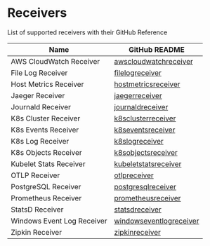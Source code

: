 # Receivers

List of supported receivers with their GitHub Reference


| Name                                    | GitHub README                                                                                                                                                      |
| --------------------------------------- | ------------------------------------------------------------------------------------------------------------------------------------------------------------------ |
| AWS CloudWatch Receiver                 | [awscloudwatchreceiver](https://github.com/open-telemetry/opentelemetry-collector-contrib/blob/v0.134.0/receiver/awscloudwatchreceiver/README.md)                  |
| File Log Receiver                       | [filelogreceiver](https://github.com/open-telemetry/opentelemetry-collector-contrib/blob/v0.134.0/receiver/filelogreceiver/README.md)                              |
| Host Metrics Receiver                   | [hostmetricsreceiver](https://github.com/open-telemetry/opentelemetry-collector-contrib/blob/v0.134.0/receiver/hostmetricsreceiver/README.md)                      |
| Jaeger Receiver                         | [jaegerreceiver](https://github.com/open-telemetry/opentelemetry-collector-contrib/blob/v0.134.0/receiver/jaegerreceiver/README.md)                                |
| Journald Receiver                       | [journaldreceiver](https://github.com/open-telemetry/opentelemetry-collector-contrib/blob/v0.134.0/receiver/journaldreceiver/README.md)                            |
| K8s Cluster Receiver                    | [k8sclusterreceiver](https://github.com/open-telemetry/opentelemetry-collector-contrib/blob/v0.134.0/receiver/k8sclusterreceiver/README.md)                        |
| K8s Events Receiver                     | [k8seventsreceiver](https://github.com/open-telemetry/opentelemetry-collector-contrib/blob/v0.134.0/receiver/k8seventsreceiver/README.md)                          |
| K8s Log Receiver                        | [k8slogreceiver](https://github.com/open-telemetry/opentelemetry-collector-contrib/blob/v0.134.0/receiver/k8slogreceiver/README.md)                                |
| K8s Objects Receiver                    | [k8sobjectsreceiver](https://github.com/open-telemetry/opentelemetry-collector-contrib/blob/v0.134.0/receiver/k8sobjectsreceiver/README.md)                        |
| Kubelet Stats Receiver                  | [kubeletstatsreceiver](https://github.com/open-telemetry/opentelemetry-collector-contrib/blob/v0.134.0/receiver/kubeletstatsreceiver/README.md)                    |
| OTLP Receiver                           | [otlpreceiver](https://github.com/open-telemetry/opentelemetry-collector/blob/v0.134.0/receiver/otlpreceiver/README.md)                                            |
| PostgreSQL Receiver                     | [postgresqlreceiver](https://github.com/open-telemetry/opentelemetry-collector-contrib/blob/v0.134.0/receiver/postgresqlreceiver/README.md)                        |
| Prometheus Receiver                     | [prometheusreceiver](https://github.com/open-telemetry/opentelemetry-collector-contrib/blob/v0.134.0/receiver/prometheusreceiver/README.md)                        |
| StatsD Receiver                         | [statsdreceiver](https://github.com/open-telemetry/opentelemetry-collector-contrib/blob/v0.134.0/receiver/statsdreceiver/README.md)                                |
| Windows Event Log Receiver              | [windowseventlogreceiver](https://github.com/open-telemetry/opentelemetry-collector-contrib/blob/v0.134.0/receiver/windowseventlogreceiver/README.md)              |
| Zipkin Receiver                         | [zipkinreceiver](https://github.com/open-telemetry/opentelemetry-collector-contrib/blob/v0.134.0/receiver/zipkinreceiver/README.md)                                |

